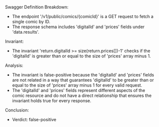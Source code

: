 Swagger Definition Breakdown:
- The endpoint '/v1/public/comics/{comicId}' is a GET request to fetch a single comic by ID.
- The response schema includes 'digitalId' and 'prices' fields under 'data.results'.

Invariant:
- The invariant 'return.digitalId >= size(return.prices[])-1' checks if the 'digitalId' is greater than or equal to the size of 'prices' array minus 1.

Analysis:
- The invariant is false-positive because the 'digitalId' and 'prices' fields are not related in a way that guarantees 'digitalId' to be greater than or equal to the size of 'prices' array minus 1 for every valid request.
- The 'digitalId' and 'prices' fields represent different aspects of the comic resource and do not have a direct relationship that ensures the invariant holds true for every response.

Conclusion:
- Verdict: false-positive
